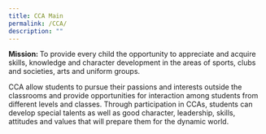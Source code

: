 ```yaml
---
title: CCA Main
permalink: /CCA/
description: ""
---
```


<p><strong>Mission:&nbsp;</strong>To provide every child the opportunity to appreciate and acquire skills, knowledge and character development in the areas of sports, clubs and societies, arts and uniform groups.</p>
<p>CCA&nbsp;allow students to pursue their passions and interests outside the classrooms and provide opportunities for interaction among students from different levels and classes.&nbsp;Through participation in&nbsp;CCAs, students can develop special talents&nbsp;as well as good character,&nbsp;leadership, skills, attitudes and values that will prepare them for&nbsp;the dynamic world.</p>
